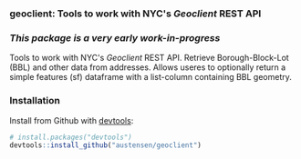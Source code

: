 
<!-- README.md is generated from README.Rmd. Please edit that file -->
### geoclient: Tools to work with NYC's *Geoclient* REST API

### *This package is a very early work-in-progress*

Tools to work with NYC's *Geoclient* REST API. Retrieve Borough-Block-Lot (BBL) and other data from addresses. Allows useres to optionally return a simple features (sf) dataframe with a list-column containing BBL geometry.

### Installation

Install from Github with [devtools](https://github.com/hadley/devtools):

``` r
# install.packages("devtools")
devtools::install_github("austensen/geoclient")
```
